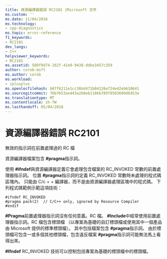 ```yaml
---
title: 資源編譯器錯誤 RC2101 |Microsoft 文件
ms.custom: ''
ms.date: 11/04/2016
ms.technology:
- cpp-diagnostics
ms.topic: error-reference
f1_keywords:
- RC2101
dev_langs:
- C++
helpviewer_keywords:
- RC2101
ms.assetid: 580f9d74-162f-41e9-9438-ddbe3457c359
author: corob-msft
ms.author: corob
ms.workload:
- cplusplus
ms.openlocfilehash: b07f6211e1cc36bd471b04126e724e42eb610641
ms.sourcegitcommit: 76b7653ae443a2b8eb1186b789f8503609d6453e
ms.translationtype: MT
ms.contentlocale: zh-TW
ms.lasthandoff: 05/04/2018
---
```

# <a name="resource-compiler-error-rc2101"></a>資源編譯器錯誤 RC2101
無效的指示詞在前置處理過的 RC 檔  
  
 資源編譯器檔案包含 **#pragma**指示詞。  
  
 使用 **#ifndef**與資源編譯器定義它會處理包含檔案的 RC_INVOKED 常數的前置處理器指示詞。 位置 **#pragma**指示詞的定義 RC_INVOKED 常數時未處理的程式碼區塊內。 只能由 C/c + + 編譯器，而不是由資源編譯器處理區塊中的程式碼。 下列程式碼範例示範這項技術：  
  
```  
#ifndef RC_INVOKED  
#pragma pack(2)  // C/C++ only, ignored by Resource Compiler  
#endif  
```  
  
 **#Pragma**前置處理器指示詞沒有任何意義。RC 檔。 **#Include**中經常使用前置處理器指示詞。RC 檔包含標頭檔 （以專案為基礎的自訂標頭檔或使用其中一個產品由 Microsoft 提供的標準標頭檔）。 其中包括檔案包含 **#pragma**指示詞。 由於標頭檔可包含一或多個其他標頭檔，包含違反檔案 **#pragma**指示詞可能無法馬上看得出來。  
  
 **#Ifndef** RC_INVOKED 技術可以控制包括專案為基礎的標頭檔中的標頭檔。